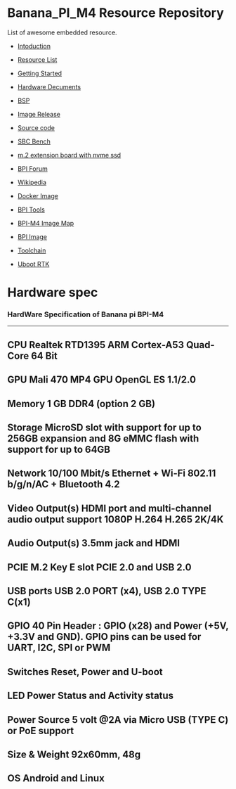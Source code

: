 # Banana_PI_M4 Resource Repository

List of awesome embedded resource.

* [Intoduction](https://www.banana-pi.org/m4.html)

* [Resource List](https://wiki.banana-pi.org/Banana_Pi_BPI-M4)

* [Getting Started](https://wiki.banana-pi.org/Getting_Started_with_M4)

* [Hardware Decuments](https://wiki.banana-pi.org/Banana_Pi_BPI-M4#documents)

* [BSP](https://github.com/BPI-SINOVOIP/BPI-M4-bsp)

* [Image Release](https://wiki.banana-pi.org/Banana_Pi_BPI-M4#Image_Release)

* [Source code](https://wiki.banana-pi.org/Banana_Pi_BPI-M4#Source_code)

* [SBC Bench](https://github.com/ThomasKaiser/sbc-bench/blob/master/Results.md)

* [m.2 extension board with nvme ssd](https://forum.banana-pi.org/t/bpi-m4-m-2-extension-board-with-nvme-ssd/11999)

* [BPI Forum](https://forum.banana-pi.org/c/BPI-M4)

* [Wikipedia](https://en.wikipedia.org/wiki/Banana_Pi#Banana_Pi_BPI-M4)

* [Docker Image](https://hub.docker.com/r/sinovoip/bpi-build-linux-4.4/)

* [BPI Tools](https://github.com/BPI-SINOVOIP/bpi-tools)

* [BPI-M4 Image Map](https://wiki.banana-pi.org/M4_Image_Map)

* [BPI Image](https://download.banana-pi.dev/d/ca025d76afd448aabc63/?p=%2FImages%2FBPI-M4&mode=list)

* [Toolchain](https://github.com/BPI-SINOVOIP/BPI-M4-bsp/tree/master/toolchains)

* [Uboot RTK](https://github.com/BPI-SINOVOIP/BPI-M4-bsp/tree/master/u-boot-rtk)

# Hardware spec

### HardWare Specification of Banana pi BPI-M4

-----------------------------------------------------------------------------------------------
CPU	                 Realtek RTD1395 ARM Cortex-A53 Quad-Core 64 Bit
-----------------------------------------------------------------------------------------------
GPU	                 Mali 470 MP4 GPU OpenGL ES 1.1/2.0
-----------------------------------------------------------------------------------------------
Memory	             1 GB DDR4 (option 2 GB)
-----------------------------------------------------------------------------------------------
Storage	             MicroSD slot with support for up to 256GB expansion
                     and 8G eMMC flash with support for up to 64GB
-----------------------------------------------------------------------------------------------
Network	             10/100 Mbit/s Ethernet + Wi-Fi 802.11 b/g/n/AC + Bluetooth 4.2
-----------------------------------------------------------------------------------------------
Video Output(s)	     HDMI port and multi-channel audio output support 1080P H.264 H.265 2K/4K
-----------------------------------------------------------------------------------------------
Audio Output(s)	     3.5mm jack and HDMI
-----------------------------------------------------------------------------------------------
PCIE	             M.2 Key E slot PCIE 2.0 and USB 2.0
-----------------------------------------------------------------------------------------------
USB ports	         USB 2.0 PORT (x4), USB 2.0 TYPE C(x1)
-----------------------------------------------------------------------------------------------
GPIO	             40 Pin Header : GPIO (x28) and Power (+5V, +3.3V and GND). 
                     GPIO pins can be used for UART, I2C, SPI or PWM
-----------------------------------------------------------------------------------------------
Switches	         Reset, Power and U-boot
-----------------------------------------------------------------------------------------------
LED	                 Power Status and Activity status
-----------------------------------------------------------------------------------------------
Power Source	     5 volt @2A via Micro USB (TYPE C) or PoE support
-----------------------------------------------------------------------------------------------
Size & Weight	     92x60mm, 48g
-----------------------------------------------------------------------------------------------
OS	                 Android and Linux
-----------------------------------------------------------------------------------------------